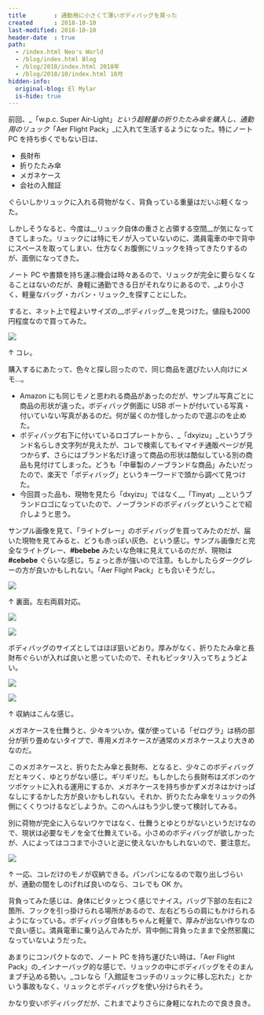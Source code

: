 ```yaml
---
title        : 通勤用に小さくて薄いボディバッグを買った
created      : 2018-10-10
last-modified: 2018-10-10
header-date  : true
path:
  - /index.html Neo's World
  - /blog/index.html Blog
  - /blog/2018/index.html 2018年
  - /blog/2018/10/index.html 10月
hidden-info:
  original-blog: El Mylar
  is-hide: true
---
```


前回、_「w.p.c. Super Air-Light」_という超軽量の折りたたみ傘を購入し、通勤用のリュック_「Aer Flight Pack」_に入れて生活するようになった。特にノート PC を持ち歩くでもない日は、

- 長財布
- 折りたたみ傘
- メガネケース
- 会社の入館証

ぐらいしかリュックに入れる荷物がなく、背負っている重量はだいぶ軽くなった。

しかしそうなると、今度は__リュック自体の重さと占領する空間__が気になってきてしまった。リュックには特にモノが入っていないのに、満員電車の中で背中にスペースを取ってしまい、仕方なくお腹側にリュックを持ってきたりするのが、面倒になってきた。

ノート PC や書類を持ち運ぶ機会は時々あるので、リュックが完全に要らなくなることはないのだが、身軽に通勤できる日がそれなりにあるので、_より小さく、軽量なバッグ・カバン・リュック_を探すことにした。

すると、ネット上で程よいサイズの__ボディバッグ__を見つけた。値段も2000円程度なので買ってみた。

![](./10-01-05.jpg)

↑ コレ。

購入するにあたって、色々と探し回ったので、同じ商品を選びたい人向けにメモ…。

- Amazon にも同じモノと思われる商品があったのだが、サンプル写真ごとに商品の形状が違った。ボディバッグ側面に USB ポートが付いている写真・付いていない写真があるのだ。何が届くのか怪しかったので選ぶのを止めた。
- ボディバッグ右下に付いているロゴプレートから、_「dxyizu」_というブランド名らしき文字列が見えたが、コレで検索してもイマイチ通販ページが見つからず、さらにはブランド名だけ違って商品の形状は酷似している別の商品も見付けてしまった。どうも「中華製のノーブランドな商品」みたいだったので、楽天で「ボディバッグ」というキーワードで頭から調べて見つけた。
- 今回買った品も、現物を見たら「dxyizu」ではなく__「Tinyat」__というブランドロゴになっていたので、ノーブランドのボディバッグということで紹介しようと思う。

サンプル画像を見て、「ライトグレー」のボディバッグを買ってみたのだが、届いた現物を見てみると、どうも赤っぽい灰色、という感じ。サンプル画像だと完全なライトグレー、__#bebebe__ みたいな色味に見えているのだが、現物は __#cebebe__ ぐらいな感じ。ちょっと赤が強いので注意。もしかしたらダークグレーの方が良いかもしれない。「Aer Flight Pack」とも合いそうだし。

![](./10-01-04.jpg)

↑ 裏面。左右両肩対応。

![](./10-01-03.jpg)

![](./10-01-02.jpg)

ボディバッグのサイズとしてはほぼ狙いどおり。厚みがなく、折りたたみ傘と長財布ぐらいが入れば良いと思っていたので、それもピッタリ入ってちょうどよい。

![](./10-01-01.jpg)

![](./10-01-07.jpg)

↑ 収納はこんな感じ。

メガネケースを仕舞うと、少々キツいか。僕が使っている「ゼログラ」は柄の部分が折り畳めないタイプで、専用メガネケースが通常のメガネケースより大きめなのだ。

このメガネケースと、折りたたみ傘と長財布、となると、少々このボディバッグだとキツく、ゆとりがない感じ。ギリギリだ。もしかしたら長財布はズボンのケツポケットに入れる運用にするか、メガネケースを持ち歩かずメガネはかけっぱなしにするかした方が良いかもしれない。それか、折りたたみ傘をリュックの外側にくくりつけるなどしようか。このへんはもう少し使って検討してみる。

別に荷物が完全に入らないワケではなく、仕舞うとゆとりがないというだけなので、現状は必要なモノを全て仕舞えている。小さめのボディバッグが欲しかったが、人によってはココまで小さいと逆に使えないかもしれないので、要注意だ。

![](./10-01-06.jpg)

↑ 一応、コレだけのモノが収納できる。パンパンになるので取り出しづらいが、通勤の間をしのげれば良いのなら、コレでも OK か。

背負ってみた感じは、身体にピタッとつく感じでナイス。バッグ下部の左右に2箇所、フックを引っ掛けられる場所があるので、左右どちらの肩にもかけられるようになっている。ボディバッグ自体もちゃんと軽量で、厚みが出ない作りなので良い感じ。満員電車に乗り込んでみたが、背中側に背負ったままで全然邪魔になっていないようだった。

あまりにコンパクトなので、ノート PC を持ち運びたい時は、「Aer Flight Pack」の_インナーバッグ的な感じで、リュックの中にボディバッグをそのまんまブチ込める勢い。_コレなら「入館証をコッチのリュックに移し忘れた」とかいう事故もなく、リュックとボディバッグを使い分けられそう。

かなり安いボディバッグだが、これまでよりさらに身軽になれたので良き良き。
